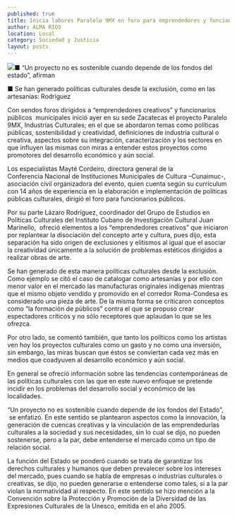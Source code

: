 ```yaml
---
published: true
title: Inicia labores Paralelo 9MX en foro para emprendedores y funcionarios
author: ALMA RIOS
location: Local
category: Sociedad y Justicia
layout: posts
---
```


![](http://i.imgur.com/Uk5tlSAm.jpg)■ “Un proyecto no es sostenible cuando depende de los fondos del estado”, afirman

■ Se han generado políticas culturales desde la exclusión, como en las artesanías: Rodríguez

Con sendos foros dirigidos a “emprendedores creativos” y funcionarios públicos  municipales inició ayer en su sede Zacatecas el proyecto Paralelo 9MX, Industrias Culturales; en el que se abordaron temas como políticas públicas, sostenibilidad y creatividad, definiciones de industria cultural o creativa, aspectos sobre su integración, caracterización y los sectores en que influyen las mismas con miras a entender estos proyectos como promotores del desarrollo económico y aún social.

Los especialistas Mayté Cordeiro, directora general de la Conferencia Nacional de Instituciones Municipales de Cultura –Cunaimuc-, asociación civil organizadora del evento, quien cuenta según su currículum con 14 años de experiencia en la elaboración e implementación de políticas públicas culturales, dirigió el foro para funcionarios públicos.

Por su parte Lázaro Rodríguez, coordinador del Grupo de Estudios en Políticas Culturales del Instituto Cubano de Investigación Cultural Juan Marinello,  ofreció elementos a los “emprendedores creativos” que iniciaron por replantear la disociación del concepto arte y cultura, pues dijo, esta separación ha sido origen de exclusiones y elitismos al igual que el asociar la creatividad únicamente a la solución de problemas estéticos dirigidos a realizar obras de arte.

Se han generado de esta manera políticas culturales desde la exclusión. Como ejemplo se citó el caso de catalogar como artesanías y por ello con menor valor en el mercado las manufacturas originales indígenas mientras que el mismo objeto vendido y promovido en el corredor Roma-Condesa es considerado una pieza de arte. De la misma forma se criticaron conceptos como “la formación de públicos” contra el que se propuso crear espectadores críticos y no sólo receptores que aplaudan lo que se les ofrezca.

Por otro lado, se comentó también, que tanto los políticos como los artistas ven hoy los proyectos culturales como un gasto y no como una inversión, sin embargo, las miras buscan que éstos se conviertan cada vez más en medios que coadyuven al desarrollo económico y aún social.

En general se ofreció información sobre las tendencias contemporáneas de las políticas culturales con las que en este nuevo enfoque se pretende incidir en los problemas del desarrollo social y económico de las localidades.

“Un proyecto no es sostenible cuando depende de los fondos del Estado”,  se enfatizó. En este sentido se plantearon aspectos como la innovación, la generación de cuencas creativas y la vinculación de las emprendedurías culturales a la sociedad y sus necesidades, sin lo cual se dijo, no pueden sostenerse, pero a la par, debe entenderse el mercado como un tipo de relación social.

La función del Estado se ponderó cuando se trata de garantizar los derechos culturales y humanos que deben prevalecer sobre los intereses del mercado, pues cuando se habla de empresas o industrias culturales o creativas, se dijo, no pueden generarse o entenderse como tales, si a la par violan la normatividad al respecto. En este sentido se hizo mención a la Convención sobre la Protección y Promoción de la Diversidad de las Expresiones Culturales de la Unesco, emitida en el año 2005.
